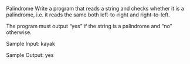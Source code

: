 Palindrome
Write a program that reads a string and checks whether it is a palindrome, i.e. it reads the same both left-to-right and right-to-left.

The program must output “yes” if the string is a palindrome and “no” otherwise.


Sample Input:
kayak

Sample Output:
yes


